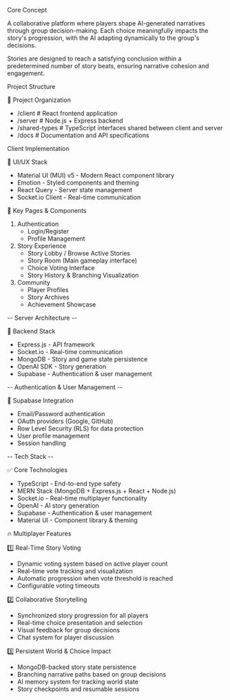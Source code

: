 Core Concept

A collaborative platform where players shape AI-generated narratives through group decision-making. Each choice meaningfully impacts the story's progression, with the AI adapting dynamically to the group's decisions.

Stories are designed to reach a satisfying conclusion within a predetermined number of story beats, ensuring narrative cohesion and engagement.

Project Structure

📁 Project Organization

-   /client # React frontend application
-   /server # Node.js + Express backend
-   /shared-types # TypeScript interfaces shared between client and server
-   /docs # Documentation and API specifications

Client Implementation

🎨 UI/UX Stack

-   Material UI (MUI) v5 - Modern React component library
-   Emotion - Styled components and theming
-   React Query - Server state management
-   Socket.io Client - Real-time communication

📱 Key Pages & Components

1. Authentication
    - Login/Register
    - Profile Management
2. Story Experience
    - Story Lobby / Browse Active Stories
    - Story Room (Main gameplay interface)
    - Choice Voting Interface
    - Story History & Branching Visualization
3. Community
    - Player Profiles
    - Story Archives
    - Achievement Showcase

-- Server Architecture --

🔧 Backend Stack

-   Express.js - API framework
-   Socket.io - Real-time communication
-   MongoDB - Story and game state persistence
-   OpenAI SDK - Story generation
-   Supabase - Authentication & user management

-- Authentication & User Management --

🔐 Supabase Integration

-   Email/Password authentication
-   OAuth providers (Google, GitHub)
-   Row Level Security (RLS) for data protection
-   User profile management
-   Session handling

-- Tech Stack --

✅ Core Technologies

-   TypeScript - End-to-end type safety
-   MERN Stack (MongoDB + Express.js + React + Node.js)
-   Socket.io - Real-time multiplayer functionality
-   OpenAI - AI story generation
-   Supabase - Authentication & user management
-   Material UI - Component library & theming

🔥 Multiplayer Features

1️⃣ Real-Time Story Voting

-   Dynamic voting system based on active player count
-   Real-time vote tracking and visualization
-   Automatic progression when vote threshold is reached
-   Configurable voting timeouts

2️⃣ Collaborative Storytelling

-   Synchronized story progression for all players
-   Real-time choice presentation and selection
-   Visual feedback for group decisions
-   Chat system for player discussion

3️⃣ Persistent World & Choice Impact

-   MongoDB-backed story state persistence
-   Branching narrative paths based on group decisions
-   AI memory system for tracking world state
-   Story checkpoints and resumable sessions
